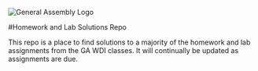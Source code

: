 ![General Assembly Logo](http://i.imgur.com/ke8USTq.png)

#Homework and Lab Solutions Repo

This repo is a place to find solutions to a majority of the homework and lab assignments from the GA WDI classes. It will continually be updated as assignments are due.
